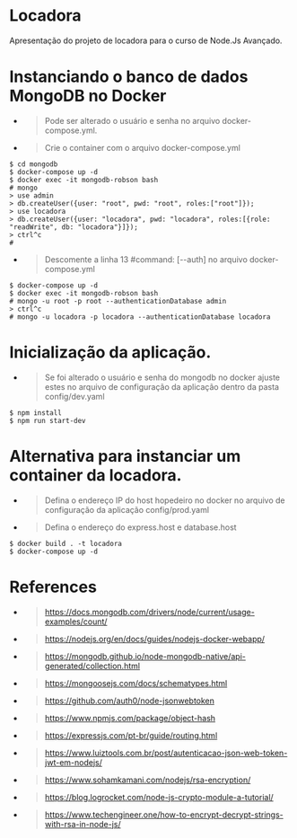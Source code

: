 # Locadora
Apresentação do projeto de locadora para o curso de Node.Js Avançado.

# Instanciando o banco de dados MongoDB no Docker
- > Pode ser alterado o usuário e senha no arquivo docker-compose.yml.

- > Crie o container com o arquivo docker-compose.yml
```shell
$ cd mongodb
$ docker-compose up -d
$ docker exec -it mongodb-robson bash
# mongo
> use admin
> db.createUser({user: "root", pwd: "root", roles:["root"]});
> use locadora
> db.createUser({user: "locadora", pwd: "locadora", roles:[{role: "readWrite", db: "locadora"}]});
> ctrl^c
#
```
- > Descomente a linha 13 #command: [--auth] no arquivo docker-compose.yml
```shell
$ docker-compose up -d
$ docker exec -it mongodb-robson bash
# mongo -u root -p root --authenticationDatabase admin
> ctrl^c
# mongo -u locadora -p locadora --authenticationDatabase locadora
```

# Inicialização da aplicação.
- > Se foi alterado o usuário e senha do mongodb no docker ajuste estes no arquivo de configuração da aplicação dentro da pasta config/dev.yaml

 ```shell
$ npm install
$ npm run start-dev
 ```

 # Alternativa para instanciar um container da locadora.
 - > Defina o endereço IP do host hopedeiro no docker no arquivo de configuração da aplicação config/prod.yaml
 - > Defina o endereço do express.host e database.host

  ```shell
$ docker build . -t locadora
$ docker-compose up -d
 ```

 # References
 - > https://docs.mongodb.com/drivers/node/current/usage-examples/count/
 - > https://nodejs.org/en/docs/guides/nodejs-docker-webapp/
 - > https://mongodb.github.io/node-mongodb-native/api-generated/collection.html
 - > https://mongoosejs.com/docs/schematypes.html
 - > https://github.com/auth0/node-jsonwebtoken
 - > https://www.npmjs.com/package/object-hash
 - > https://expressjs.com/pt-br/guide/routing.html
 - > https://www.luiztools.com.br/post/autenticacao-json-web-token-jwt-em-nodejs/
 - > https://www.sohamkamani.com/nodejs/rsa-encryption/
 - > https://blog.logrocket.com/node-js-crypto-module-a-tutorial/
 - > https://www.techengineer.one/how-to-encrypt-decrypt-strings-with-rsa-in-node-js/